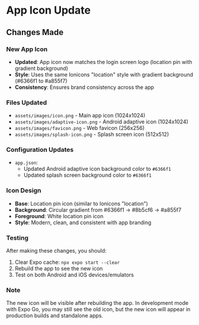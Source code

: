 # App Icon Update

## Changes Made

### New App Icon

- **Updated**: App icon now matches the login screen logo (location pin with gradient background)
- **Style**: Uses the same Ionicons "location" style with gradient background (#6366f1 to #a855f7)
- **Consistency**: Ensures brand consistency across the app

### Files Updated

- `assets/images/icon.png` - Main app icon (1024x1024)
- `assets/images/adaptive-icon.png` - Android adaptive icon (1024x1024)
- `assets/images/favicon.png` - Web favicon (256x256)
- `assets/images/splash-icon.png` - Splash screen icon (512x512)

### Configuration Updates

- `app.json`:
  - Updated Android adaptive icon background color to `#6366f1`
  - Updated splash screen background color to `#6366f1`

### Icon Design

- **Base**: Location pin icon (similar to Ionicons "location")
- **Background**: Circular gradient from #6366f1 → #8b5cf6 → #a855f7
- **Foreground**: White location pin icon
- **Style**: Modern, clean, and consistent with app branding

### Testing

After making these changes, you should:

1. Clear Expo cache: `npx expo start --clear`
2. Rebuild the app to see the new icon
3. Test on both Android and iOS devices/emulators

### Note

The new icon will be visible after rebuilding the app. In development mode with Expo Go, you may still see the old icon, but the new icon will appear in production builds and standalone apps.
